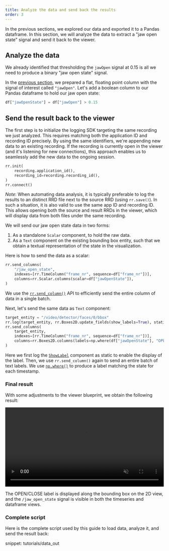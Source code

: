 ```yaml
---
title: Analyze the data and send back the results
order: 3
---
```




In the previous sections, we explored our data and exported it to a Pandas dataframe. In this section, we will analyze the data to extract a "jaw open state" signal and send it back to the viewer.



## Analyze the data

We already identified that thresholding the `jawOpen` signal at 0.15 is all we need to produce a binary "jaw open state" signal.

In the [previous section](export-dataframe.md#inspect-the-dataframe), we prepared a flat, floating point column with the signal of interest called `"jawOpen"`. Let's add a boolean column to our Pandas dataframe to hold our jaw open state:

```python
df["jawOpenState"] = df["jawOpen"] > 0.15
```


## Send the result back to the viewer

The first step is to initialize the logging SDK targeting the same recording we just analyzed.
This requires matching both the application ID and recording ID precisely.
By using the same identifiers, we're appending new data to an existing recording.
If the recording is currently open in the viewer (and it's listening for new connections), this approach enables us to seamlessly add the new data to the ongoing session.

```python
rr.init(
    recording.application_id(),
    recording_id=recording.recording_id(),
)
rr.connect()
```

_Note_: When automating data analysis, it is typically preferable to log the results to an distinct RRD file next to the source RRD (using `rr.save()`). In such a situation, it is also valid to use the same app ID and recording ID. This allows opening both the source and result RRDs in the viewer, which will display data from both files under the same recording.

We will send our jaw open state data in two forms:
1. As a standalone `Scalar` component, to hold the raw data.
2. As a `Text` component on the existing bounding box entity, such that we obtain a textual representation of the state in the visualization.

Here is how to send the data as a scalar:

```python
rr.send_columns(
    "/jaw_open_state",
    indexes=[rr.TimeColumn("frame_nr", sequence=df["frame_nr"])],
    columns=rr.Scalar.columns(scalar=df["jawOpenState"]),
)
```

We use the [`rr.send_column()`](../../howto/send_columns.md) API to efficiently send the entire column of data in a single batch.

Next, let's send the same data as `Text` component:

```python
target_entity = "/video/detector/faces/0/bbox"
rr.log(target_entity, rr.Boxes2D.update_fields(show_labels=True), static=True)
rr.send_columns(
    target_entity,
    indexes=[rr.TimeColumn("frame_nr", sequence=df["frame_nr"])],
    columns=rr.Boxes2D.columns(labels=np.where(df["jawOpenState"], "OPEN", "CLOSE")),
)
```

Here we first log the [`ShowLabel`](../../reference/types/components/show_labels.md) component as static to enable the display of the label. Then, we use `rr.send_column()` again to send an entire batch of text labels. We use [`np.where()`](https://numpy.org/doc/stable/reference/generated/numpy.where.html) to produce a label matching the state for each timestamp.

### Final result

With some adjustments to the viewer blueprint, we obtain the following result:

<video width="100%" autoplay loop muted controls>
    <source src="https://static.rerun.io/getting-started-data-out/data-out-final-vp8.webm" type="video/webm" />
</video>

The OPEN/CLOSE label is displayed along the bounding box on the 2D view, and the `/jaw_open_state` signal is visible in both the timeseries and dataframe views.


### Complete script

Here is the complete script used by this guide to load data, analyze it, and send the result back:

snippet: tutorials/data_out
